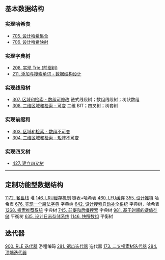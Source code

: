 ## 基本数据结构
### 实现哈希表
- [705. 设计哈希集合](https://leetcode-cn.com/problems/design-hashset/)  
- [706. 设计哈希映射](https://leetcode-cn.com/problems/design-hashmap/)  
### 实现字典树
- [208. 实现 Trie (前缀树)](https://leetcode-cn.com/problems/implement-trie-prefix-tree/)
- [211. 添加与搜索单词 - 数据结构设计](https://leetcode-cn.com/problems/add-and-search-word-data-structure-design/solution/)
### 实现线段树
- [307. 区域和检索 - 数组可修改](https://leetcode-cn.com/problems/range-sum-query-mutable/) 链式线段树；数组线段树；树状数组
- [308. 二维区域和检索 - 可变](https://leetcode-cn.com/problems/range-sum-query-2d-mutable/) 二维 BIT；四叉树；树套树
### 实现前缀和
- [303. 区域和检索 - 数组不可变](https://leetcode-cn.com/problems/range-sum-query-immutable/)
- [304. 二维区域和检索 - 矩阵不可变](https://leetcode-cn.com/problems/range-sum-query-2d-immutable/)
### 实现四叉树
- [427. 建立四叉树](https://leetcode-cn.com/problems/construct-quad-tree/)

---

## 定制功能型数据结构
[1172. 餐盘栈](https://leetcode-cn.com/problems/dinner-plate-stacks/) 堆
[146. LRU缓存机制](https://leetcode-cn.com/problems/lru-cache/) 链表+哈希表
[460. LFU缓存](https://leetcode-cn.com/problems/lfu-cache/) 
[355. 设计推特](https://leetcode-cn.com/problems/design-twitter/) 哈希表
[676. 实现一个魔法字典](https://leetcode-cn.com/problems/implement-magic-dictionary/) 字典树
[642. 设计搜索自动补全系统](https://leetcode-cn.com/problems/design-search-autocomplete-system/) 字典树，哈希表
[1268. 搜索推荐系统](https://leetcode-cn.com/problems/search-suggestions-system/solution/suo-tui-jian-xi-tong-by-leetcode-solution/) 字典树
[745. 前缀和后缀搜索](https://leetcode-cn.com/problems/prefix-and-suffix-search/) 字典树
[981. 基于时间的键值存储](https://leetcode-cn.com/problems/time-based-key-value-store/) 平衡树
[635. 设计日志存储系统](https://leetcode-cn.com/problems/design-log-storage-system/)
[1146. 快照数组](https://leetcode-cn.com/problems/snapshot-array/) 平衡树

## 迭代器
[900. RLE 迭代器](https://leetcode-cn.com/problems/rle-iterator/) 游程编码
[281. 锯齿迭代器](https://leetcode-cn.com/problems/zigzag-iterator/) 迭代器
[173. 二叉搜索树迭代器](https://leetcode-cn.com/problems/binary-search-tree-iterator/)
[284. 顶端迭代器](https://leetcode-cn.com/problems/peeking-iterator/)

